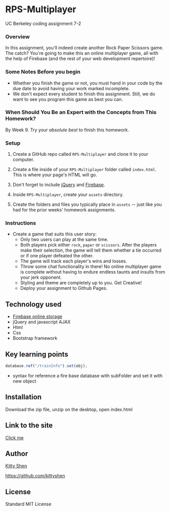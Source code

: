 # RPS-Multiplayer
UC Berkeley coding assignment 7-2

### Overview

In this assignment, you'll indeed create another Rock Paper Scissors game. The catch? You're going to make this an online multiplayer game, all with the help of Firebase (and the rest of your web development repertoire)!

### Some Notes Before you begin

* Whether you finish the game or not, you must hand in your code by the due date to avoid having your work marked incomplete. 
* We don't expect every student to finish this assignment. Still, we do want to see you program this game as best you can.

### When Should You Be an Expert with the Concepts from This Homework?

By Week 9. Try your _absolute best_ to finish this homework.

### Setup

1. Create a GitHub repo called `RPS-Multiplayer` and clone it to your computer.

2. Create a file inside of your `RPS-Multiplayer` folder called `index.html`. This is where your page's HTML will go.
3. Don't forget to include [jQuery](https://cdnjs.cloudflare.com/ajax/libs/jquery/3.2.1/jquery.min.js) and [Firebase](https://www.gstatic.com/firebasejs/live/3.0/firebase.js).

4. Inside `RPS-Multiplayer`, create your `assets` directory.
5. Create the folders and files you typically place in `assets` -- just like you had for the prior weeks' homework assignments.

### Instructions

* Create a game that suits this user story:
  * Only two users can play at the same time.
  * Both players pick either `rock`, `paper` or `scissors`. After the players make their selection, the game will tell them whether a tie occurred or if one player defeated the other.
  * The game will track each player's wins and losses.
  * Throw some chat functionality in there! No online multiplayer game is complete without having to endure endless taunts and insults from your jerk opponent.
  * Styling and theme are completely up to you. Get Creative!
  * Deploy your assignment to Github Pages.


## Technology used
* [Firebase online storage](https://firebase.google.com/)
* jQuery and javascript AJAX
* Html
* Css
* Bootstrap framework 


## Key learning points
```javascript
database.ref("/trainInfo").set(obj);
```
* syntax for reference a fire base database with subFolder and set it with new object


## Installation
Download the zip file, unzip on the desktop, open index.html

## Link to the site
[Click me](https://kittyshen.github.io/RPS-Multiplayer/)

## Author 
[Kitty Shen ](https://github.com/kittyshen)

https://github.com/kittyshen

## License
Standard MIT License
